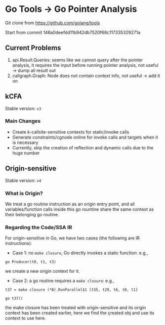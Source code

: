 # Go Tools -> Go Pointer Analysis 

Git clone from https://github.com/golang/tools

Start from commit 146a0deefdd11b942db7520f68c117335329271a

## Current Problems
1. api.Result.Queries: seems like we cannot query after the pointer analysis, it requires the input before running pointer analysis, not useful -> dump all result out
2. callgraph.Graph: Node does not contain context info, not useful -> add it on

## kCFA
Stable version: ```v3```

### Main Changes
- Create k-callsite-sensitive contexts for static/invoke calls
- Generate constraints/cgnode online for invoke calls and targets when it is necessary
- Currently, skip the creation of reflection and dynamic calls due to the huge number

## Origin-sensitive
Stable version: ```v4```

### What is Origin? 
We treat a go routine instruction as an origin entry point, and all variables/function calls inside this go rountine share the same context as their belonging go routine.

### Regarding the Code/SSA IR
For origin-sensitive in Go, we have two cases (the following are IR instructions):
- Case 1: no ```make closure```, Go directly invokes a static function: e.g., 

```go Producer(t0, t1, t3)```

we create a new origin context for it.

- Case 2: a go routine requires a ```make closure```: e.g., 

```t37 = make closure (*B).RunParallel$1 [t35, t29, t6, t0, t1] ```

```go t37() ``` 

the make closure has been treated with origin-sensitive and its origin context has been created earlier, here we find the çreated obj and use its context to use here.
